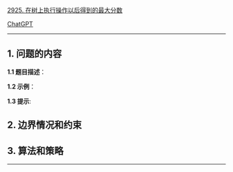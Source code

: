[2925. 在树上执行操作以后得到的最大分数](https://leetcode.cn/problems/maximum-score-after-applying-operations-on-a-tree)

[ChatGPT](chat.openai.com)

---

## 1. 问题的内容
**1.1 题目描述**：

**1.2 示例**：

**1.3 提示**:

## 2. 边界情况和约束


## 3. 算法和策略

---

